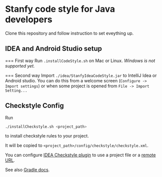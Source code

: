 Stanfy code style for Java developers
=====================================

Clone this repository and follow instruction to set eveything up.

IDEA and Android Studio setup
-----------------------------
=== First way
Run `.installCodeStyle.sh` on Mac or Linux. *Windows is not supported yet.*

=== Second way
Import `./idea/StanfyIdeaCodeStyle.jar` to IntelliJ Idea or Android studio. You can do this from a welcome screen
(`Configure -> Import settings`) or when some project is opened from `File -> Import Setting...`

Checkstyle Config
-----------------
Run
```bash
./installCheckstyle.sh <project_path>
```
to install checkstyle rules to your project.

It will be copied to `<project_path>/config/checkstyle/checkstyle.xml`.

You can configure
[IDEA Checkstyle plugin](http://plugins.jetbrains.com/plugin/1065)
to use a project file or a [remote URL](https://raw.githubusercontent.com/stanfy/java-code-style/master/checkstyle/checkstyle.xml).

See also [Gradle docs](http://www.gradle.org/docs/current/userguide/checkstyle_plugin.html).
